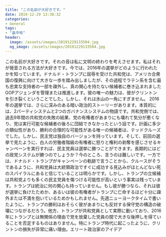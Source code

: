 ```yaml
---
title: "この名前が大好きです。"
date: 2019-12-29 13:38:32
categories:
- General
tags:
- "畠中祐"
header:
  image: /assets/images/20191229133504.jpg
  og_image: /assets/images/20191229133504.jpg
---
```


この名前が大好きです。それの音は私に文明の終わりを考えさせます。私はそれが発音される方法が大好きです。今では、2016年の選挙がどのように行われたかを知っています。ドナルド・トランプに屈辱を受けた共和党は、アメリカ合衆国の復興に向けて大きな一歩を踏み出しましたが、その過程でラテン系を含む最も忠実な支持者の一部を疎外し、真の関心を持たない候補者に巻き込まれましたGOPアジェンダを管理または推進します。彼の唯一の魅力は、彼がクリントンを引き裂くということでした。しかし、それは氷山の一角にすぎません。 2016年の選挙では、さらに深みのある暗い政治的ストーリーがあります。本質的には、2パーティシステムと2つのガバナンスシステムの物語です。共和党側では、過去9年間の共和党の失敗の結果、党の有権者があまりにも壊れて気分が悪くなり、党は実行可能な候補者の後ろに団結できなかったという話です。計画に多少の類似性があり、勝利の合理的な可能性がある唯一の候補者は、テッドクルーズでした。しかし、民主党は独自のバージョンを持っています。そして、前回の選挙で見たように、白人の労働者階級の有権者に怒りと権利の剥奪を感じさせるキャンペーンを実行すれば、民主党員は選挙に勝つことができます。長期的にはどの政党システムが勝つのでしょうか？今のところ、言うのは難しいです。一方では、ドナルド・トランプがキャンペーンの軌跡で言うことから、クルースがそうであるように、共和党員は大統領政治ですぐに成功する見込みがほとんどない死のスパイラルにあると信じていることは明らかです。しかし、トランプの立候補は共和党よりも多くの民主党員を傷つける可能性が高いという事実は残っています。トランプは統治に何の関心も持っていません。もし彼が勝つなら、それは彼が選挙に負けたためか、あるいは彼の有権者がトランプに亡命するほど十分に疎外または不満を抱いているためかもしれません。先週ニューヨークタイムで書いたように、トランプの勝利はおそらく彼があまりにも反対する保守党の構造の破壊につながるだろう。他方、トランプが共和党員として実際に動いており、2016年にトランプとは無関係の理由で党を放棄した党員の間で大きな後押しを得ていることを否定するものはありません。特にトランプ時代に起こったように、クリントンの損失が非常に痛い理由。エリート政治家のアイデア
